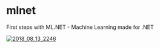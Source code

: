 # mlnet
First steps with ML.NET - Machine Learning made for .NET


<a href="https://imgbb.com/"><img src="https://image.ibb.co/mZYzd9/2018_08_13_2246.png" alt="2018_08_13_2246" border="0"></a><br /><br />
